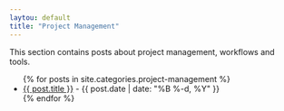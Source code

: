 ```yaml
---
laytou: default
title: "Project Management"
---
```


<!--# Project Management-->

This section contains posts about project management, workflows and tools.
<ul>
  {% for posts in site.categories.project-management %}
    <li>
      <a href="{{ post.url }}">{{ post.title }}</a>
      - {{ post.date | date: "%B %-d, %Y" }}
    </li>
  {% endfor %}
</ul>
